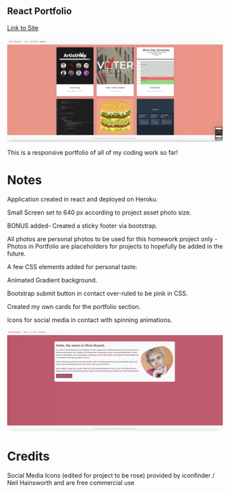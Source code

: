 ## React Portfolio

<a href="https://csbryant.github.io/ReactPortfolio/">Link to Site</a>
<br>
<br>
<img src="https://github.com/csbryant/ReactPortfolio/blob/main/public/Assets/Images/UpdatedScreenshot1.png?raw=true" />


This is a responsive portfolio of all of my coding work so far!

# Notes

Application created in react and deployed on Heroku.

Small Screen set to 640 px according to project asset photo size.

BONUS added- Created a sticky footer via bootstrap.

All photos are personal photos to be used for this homework project only - Photos in Portfolio are placeholders for projects to hopefully be added in the future.

A few CSS elements added for personal taste:

Animated Gradient background.

Bootstrap submit button in contact over-ruled to be pink in CSS.

Created my own cards for the portfolio section.

Icons for social media in contact with spinning animations.


<img src="https://github.com/csbryant/ReactPortfolio/blob/main/public/Assets/Images/Screenshot2.png?raw=true" />

# Credits

Social Media Icons (edited for project to be rose) provided by iconfinder / Neil Hainsworth and are free commercial use
